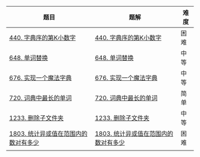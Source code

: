 | 题目                                                         | 题解                                                         | 难度 |
| ------------------------------------------------------------ | ------------------------------------------------------------ | ---- |
| [440. 字典序的第K小数字](https://leetcode-cn.com/problems/k-th-smallest-in-lexicographical-order/) | [440. 字典序的第K小数字](https://github.com/ZonzeeLi/LeetCode/blob/master/index/431-440/440.%20%E5%AD%97%E5%85%B8%E5%BA%8F%E7%9A%84%E7%AC%ACK%E5%B0%8F%E6%95%B0%E5%AD%97.md) | 困难 |
| [648. 单词替换](https://leetcode.cn/problems/replace-words/) | [648. 单词替换](https://github.com/ZonzeeLi/LeetCode/blob/master/index/641-650/648.%20%E5%8D%95%E8%AF%8D%E6%9B%BF%E6%8D%A2.md) | 中等 |
| [676. 实现一个魔法字典](https://leetcode.cn/problems/implement-magic-dictionary/) | [676. 实现一个魔法字典](https://github.com/ZonzeeLi/LeetCode/blob/master/index/671-680/676.%20%E5%AE%9E%E7%8E%B0%E4%B8%80%E4%B8%AA%E9%AD%94%E6%B3%95%E5%AD%97%E5%85%B8.md) | 中等 |
| [720. 词典中最长的单词](https://leetcode-cn.com/problems/longest-word-in-dictionary/) | [720. 词典中最长的单词](https://github.com/ZonzeeLi/LeetCode/blob/master/index/711-720/720.%E8%AF%8D%E5%85%B8%E4%B8%AD%E6%9C%80%E9%95%BF%E7%9A%84%E5%8D%95%E8%AF%8D.md) | 简单 |
| [1233. 删除子文件夹](https://leetcode.cn/problems/remove-sub-folders-from-the-filesystem/) | [1233. 删除子文件夹](https://github.com/ZonzeeLi/LeetCode/blob/master/index/1231-1240/1233.%20%E5%88%A0%E9%99%A4%E5%AD%90%E6%96%87%E4%BB%B6%E5%A4%B9.md)                                                             | 中等 |
| [1803. 统计异或值在范围内的数对有多少](https://leetcode.cn/problems/count-pairs-with-xor-in-a-range/) | [1803. 统计异或值在范围内的数对有多少](https://github.com/ZonzeeLi/LeetCode/blob/master/index/1801-1810/1803.%20%E7%BB%9F%E8%AE%A1%E5%BC%82%E6%88%96%E5%80%BC%E5%9C%A8%E8%8C%83%E5%9B%B4%E5%86%85%E7%9A%84%E6%95%B0%E5%AF%B9%E6%9C%89%E5%A4%9A%E5%B0%91.md) | 困难 |
|                                                              |                                                              |      |

